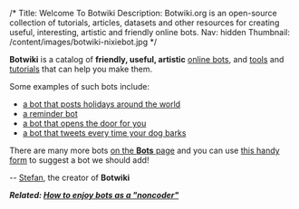 /*
Title: Welcome To Botwiki
Description: Botwiki.org is an open-source collection of tutorials, articles, datasets and other resources for creating useful, interesting, artistic and friendly online bots.
Nav: hidden
Thumbnail: /content/images/botwiki-nixiebot.jpg
*/

**Botwiki** is a catalog of **friendly, useful, artistic** [online bots](/bots/), and [tools](/resources/) and [tutorials](/tutorials/) that can help you make them.

Some examples of such bots include:

- [a bot that posts holidays around the world](bots/twitterbots/holidaybot4000)
- [a reminder bot](bots/twitterbots/mnemosynetron)
- [a bot that opens the door for you](bots/slackbots/doorbell-server)
- [a bot that tweets every time your dog barks](bots/twitterbots/OliverBarkBark)

There are many more bots [on the **Bots** page](bots/) and you can use [this handy form](https://botwiki.org/submit-your-bot) to suggest a bot we should add!

-- [Stefan](/about/team#stefan), the creator of **Botwiki**

***Related: [How to enjoy bots as a "noncoder"](/articles/how-to-enjoy-bots-as-a-noncoder)***
